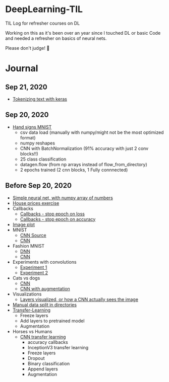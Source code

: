 # DeepLearning-TIL
TIL Log for refresher courses on DL

Working on this as it's been over an year since I touched DL or basic Code and needed a refresher on basics of neural nets.

Please don't judge! 🙈

# Journal 
## Sep 21, 2020
- [Tokenizing text with keras](deeplearning.ai-tensorflow-developer-certificate/3-of-4-nlp-in-tf/week-1/lesson-1-text-preprocess-tokenizing.ipynb)

## Sep 20, 2020
- [Hand signs MNIST](/deeplearning.ai-tensorflow-developer-certificate/2-of-4-cnn-in-tf/week-4/week-4-final-problem-submission.ipynb)
  - csv data load (manually with numpy/might not be the most optimized format)
  - numpy reshapes
  - CNN with BatchNormalization (91% accuracy with just 2 conv blocks!!)
  - 25 class classification
  - datagen.flow (from np arrays instead of flow_from_directory)
  - 2 epochs trained (2 cnn blocks, 1 Fully connnected)
## Before Sep 20, 2020
- [Simple neural net, with numpy array of numbers](/deeplearning.ai-tensorflow-developer-certificate/1-of-4-intro-to-tf/Week_1/Week%201.ipynb)
- [House prices exercise](/deeplearning.ai-tensorflow-developer-certificate/1-of-4-intro-to-tf/Week_1/Week_1_ex_1.ipynb)
- Callbacks
  - [Callbacks - stop epoch on loss](/deeplearning.ai-tensorflow-developer-certificate/1-of-4-intro-to-tf/Week_2/Callbacks%20-%20Loss%20autostop.ipynb)
  - [Callbacks - stop epoch on accuracy](/deeplearning.ai-tensorflow-developer-certificate/1-of-4-intro-to-tf/Week_2/Callbacks%20Accuracy.ipynb)
- [Image plot](/deeplearning.ai-tensorflow-developer-certificate/1-of-4-intro-to-tf/Week_2/Fashion%20MNIST.ipynb)
- MNIST
  - [CNN Source](/deeplearning.ai-tensorflow-developer-certificate/1-of-4-intro-to-tf/Week_3/Course_1_Part_6_Lesson_2_Notebook.ipynb)
  - [CNN](/deeplearning.ai-tensorflow-developer-certificate/1-of-4-intro-to-tf/Week_2/Mnist.ipynb)
- Fashion MNIST
  - [DNN](/deeplearning.ai-tensorflow-developer-certificate/1-of-4-intro-to-tf/Week_2/Fashion%20MNIST.ipynb)
  - [CNN](/deeplearning.ai-tensorflow-developer-certificate/1-of-4-intro-to-tf/Week_3/ConvNet%20Fashion%20MNIST.ipynb)
- Experiments with convolutions
  - [Experiment 1](/deeplearning.ai-tensorflow-developer-certificate/1-of-4-intro-to-tf/Week_3/Convolutions%20and%20pooling%20experiments.ipynb)
  - [Experiment 2](/deeplearning.ai-tensorflow-developer-certificate/1-of-4-intro-to-tf/Week_3/Course_1_Part_6_Lesson_3_Notebook.ipynb)
- Cats vs dogs
  - [CNN](/deeplearning.ai-tensorflow-developer-certificate/2-of-4-cnn-in-tf/week-1/cats-vs-dogs.ipynb)
  - [CNN with augmentation](/deeplearning.ai-tensorflow-developer-certificate/2-of-4-cnn-in-tf/week-2/cats-vs-dogs-augmented.ipynb)
- Visualizations
  - [Layers visualized, or how a CNN actually sees the image](/deeplearning.ai-tensorflow-developer-certificate/2-of-4-cnn-in-tf/week-1/cats-vs-dogs.ipynb)
- [Manual data split in directories](/deeplearning.ai-tensorflow-developer-certificate/2-of-4-cnn-in-tf/week-1/cats-v-dogs-manual-split-passed-submission.ipynb)
- [Transfer-Learning](/deeplearning.ai-tensorflow-developer-certificate/2-of-4-cnn-in-tf/week-3/transfer-learning.ipynb)
  - Freeze layers
  - Add layers to pretrained model
  - Augmentation
- Horses vs Humans
  - [CNN transfer learning](/deeplearning.ai-tensorflow-developer-certificate/2-of-4-cnn-in-tf/week-3/humans-vs-horses-submission.ipynb)
    - accuracy callbacks
    - InceptionV3 transfer learning
    - Freeze layers
    - Dropout
    - Binary classification
    - Append layers
    - Augmentation
